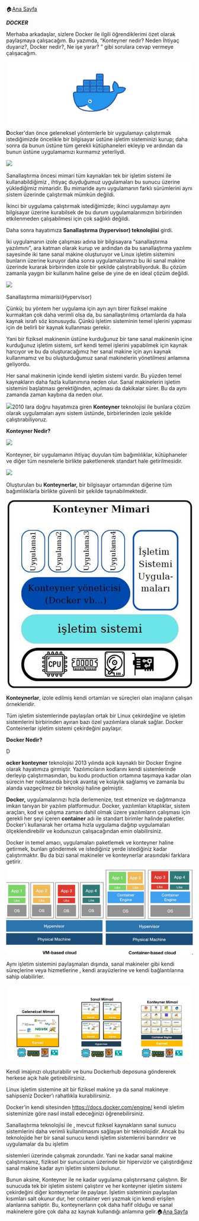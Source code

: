 ﻿:house:[Ana Sayfa](https://github.com/tugbakorkut16/MyArticles)
 
 ***DOCKER***

Merhaba arkadaşlar, sizlere Docker ile ilgili öğrendiklerimi özet olarak paylaşmaya çalışacağım. Bu yazımda, “Konteyner nedir? Neden İhtiyaç duyarız?, Docker nedir?, Ne işe yarar? ” gibi sorulara cevap vermeye çalışacağım.

![](Aspose.Words.6870c290-4632-42ae-bf14-6c7518f1e09d.001.jpeg)

**D**ocker'dan önce geleneksel yöntemlerle bir uygulamayı çalıştırmak istediğimizde öncelikle bir bilgisayar üstüne işletim sisteminizi kurup; daha sonra da bunun üstüne tüm gerekli kütüphaneleri ekleyip ve ardından da bunun üstüne uygulamamızı kurmamız yeterliydi.

![](Aspose.Words.6870c290-4632-42ae-bf14-6c7518f1e09d.002.png)

Sanallaştırma öncesi mimari tüm kaynakları tek bir işletim sistemi ile kullanabildiğimiz , ihtiyaç duyduğumuz uygulamaları bu sunucu üzerine yüklediğimiz mimaridir. Bu mimaride aynı uygulamanın farklı sürümlerini aynı sistem üzerinde çalıştırmak mümkün değildi.

İkinci bir uygulama çalıştırmak istediğimizde; ikinci uygulamayı aynı bilgisayar üzerine kurabilsek de bu durum uygulamalarımızın birbirinden etkilenmeden çalışabilmesi için çok sağlıklı değildi.

Daha sonra hayatımıza **Sanallaştırma (hypervisor) teknolojiisi** girdi.

İki uygulamanın izole çalışması adına bir bilgisayara “sanallaştırma yazılımını”, ara katman olarak kurup ve ardından da bu sanallaştırma yazılımı sayesinde iki tane sanal makine oluşturuyor ve Linux işletim sistemini bunların üzerine kuruyor daha sonra uygulamalarımızı bu iki sanal makine üzerinde kurarak birbirinden izole bir şekilde çalıştırabiliyorduk. Bu çözüm zamanla yaygın bir kullanım haline gelse de yine de en ideal çözüm değildi.

![](Aspose.Words.6870c290-4632-42ae-bf14-6c7518f1e09d.003.png)

Sanallaştırma mimarisi(Hypervisor)

Çünkü; bu yöntem her uygulama için ayrı ayrı birer fiziksel makine kurmaktan çok daha verimli olsa da, bu sanallaştırılmış ortamlarda da hala kaynak israfı söz konusuydu. Çünkü işletim sisteminin temel işlerini yapması için de belirli bir kaynak kullanması gerekir.

Yani bir fiziksel makinenin üstüne kurduğunuz bir tane sanal makinenin içine kurduğunuz işletim sistemi, sırf kendi temel işlerini yapabilmek için kaynak harcıyor ve bu da oluşturacağımız her sanal makine için ayrı kaynak kullanmamız ve bu oluşturduğumuz sanal makinelerin yönetilmesi anlamına geliyordu.

Her sanal makinenin içinde kendi işletim sistemi vardır. Bu yüzden temel kaynakların daha fazla kullanımına neden olur. Sanal makinelerin işletim sistemini başlatması gerektiğinden, açılması da dakikalar sürer. Bu da aynı zamanda zaman kaybına da neden olur.

![](Aspose.Words.6870c290-4632-42ae-bf14-6c7518f1e09d.004.png)2010 lara doğru hayatımıza giren **Konteyner** teknolojisi ile bunlara çözüm olarak uygulamaları aynı sistem üstünde, birbirlerinden izole şekilde çalıştırabiliyoruz.

**Konteyner Nedir?**

![](Aspose.Words.6870c290-4632-42ae-bf14-6c7518f1e09d.005.png)

Konteyner, bir uygulamanın ihtiyaç duyulan tüm bağımlılıklar, kütüphaneler ve diğer tüm nesnelerle birlikte paketlenerek standart hale getirilmesidir.

![](Aspose.Words.6870c290-4632-42ae-bf14-6c7518f1e09d.006.png)

Oluşturulan bu **Konteynerlar,** bir bilgisayar ortamından diğerine tüm bağımlılıklarla birlikte güvenli bir şekilde taşınabilmektedir.

![](Aspose.Words.6870c290-4632-42ae-bf14-6c7518f1e09d.007.jpeg)

**Konteynerlar**, izole edilmiş kendi ortamları ve süreçleri olan imajların çalışan örnekleridir.

Tüm işletim sistemlerinde paylaşılan ortak bir Linux çekirdeğine ve işletim sistemlerini birbirinden ayıran bazı özel yazılımlara olanak sağlar. Docker Conteinerlar işletim sistemi çekirdeğini paylaşır.

**Docker Nedir?**

D

**ocker konteyner** teknolojisi 2013 yılında açık kaynaklı bir Docker Engine olarak hayatımıza girmiştir. Yazılımcıların kodlarını kendi sistemlerinde derleyip çalıştırmasından, bu kodu production ortamına taşımaya kadar olan sürecin her noktasında birçok avantaj ve kolaylık sağlamış ve zamanla bu alanda vazgeçilmez bir teknoloji haline gelmiştir.

**Docker,** uygulamalarınızı hızla derlemenize, test etmenize ve dağıtmanıza imkan tanıyan bir yazılım platformudur. Docker, yazılımları kitaplıklar, sistem araçları, kod ve çalışma zamanı dahil olmak üzere yazılımların çalışması için gerekli her şeyi içeren **container** adı ile standart birimler halinde paketler. Docker’ı kullanarak her ortama hızla uygulama dağıtıp uygulamaları ölçeklendirebilir ve kodunuzun çalışacağından emin olabilirsiniz.

Docker in temel amacı, uygulamaları paketlemek ve konteyner haline getirmek, bunları göndermek ve istediğiniz yerde istediğiniz kadar çalıştırmaktır. Bu da bizi sanal makineler ve konteynerlar arasındaki farklara getirir.

![](Aspose.Words.6870c290-4632-42ae-bf14-6c7518f1e09d.008.jpeg)

Aynı işletim sistemini paylaşmaları dışında, sanal makineler gibi kendi süreçlerine veya hizmetlerine , kendi arayüzlerine ve kendi bağlantılarına sahip olabilirler.

![](Aspose.Words.6870c290-4632-42ae-bf14-6c7518f1e09d.009.jpeg)

Kendi imajınızı oluşturabilir ve bunu Dockerhub deposuna göndererek herkese açık hale getirebilirsiniz.

Linux işletim sistemine ait bir fiziksel makine ya da sanal makineye sahipseniz Docker’ı rahatlıkla kurabilirsiniz.

Docker’in kendi sitesinden <https://docs.docker.com/engine/> kendi işletim sisteminize göre nasıl install edeceğinizi öğrenebilirsiniz.

Sanallaştırma teknolojisi ile , mevcut fiziksel kaynakların sanal sunucu sistemlerini daha verimli kullanılmasını sağlayan bir teknolojidir. Ancak bu teknolojide her bir sanal sunucu kendi işletim sistemlerini barındırır ve uygulamalar da bu işletim

sistemleri üzerinde çalışmak zorundadır. Yani ne kadar sanal makine çalıştırırsanız, fiziksel bir sunucunun üzerinde bir hipervizör ve çalıştırdığınız sanal makine kadar ayrı işletim sistemi bulunur.

Bunun aksine, Konteyner ile ne kadar uygulama çalıştırırsanız çalıştırın. Bir sunucuda tek bir işletim sistemi çalıştırır ve her konteyner işletim sistemi çekirdeğini diğer konteynerlar ile paylaşır. İşletim sisteminin paylaşılan kısımları salt okunur dur, her container veri yazmak için kendi erişilen alanlarına sahiptir. Bu, konteynerların çok daha hafif olduğu ve sanal makinelere göre çok daha az kaynak kullandığı anlamına gelir.:house:[Ana Sayfa](https://github.com/tugbakorkut16/MyArticles)
